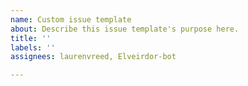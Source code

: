 ```yaml
---
name: Custom issue template
about: Describe this issue template's purpose here.
title: ''
labels: ''
assignees: laurenvreed, Elveirdor-bot

---
```



